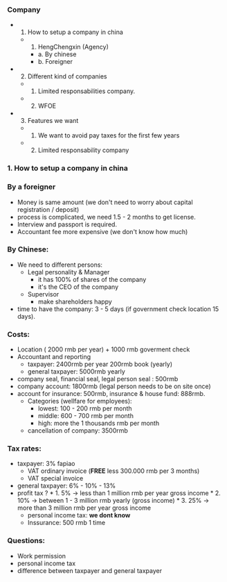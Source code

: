 ### Company ###
* 1. How to setup a company in china
    * 1. HengChengxin (Agency)
        * a. By chinese
        * b. Foreigner
* 2. Different kind of companies
    * 1. Limited responsabilities company.
    * 2. WFOE
* 3. Features we want
    * 1. We want to avoid pay taxes for the first few years
    * 2. Limited responsability company

### 1. How to setup a company in china ###
### By a foreigner
* Money is same amount (we don't need to worry about capital registration / deposit)
* process is complicated, we need 1.5 - 2 months to get license.
* Interview and passport is required.
* Accountant fee more expensive (we don't know how much)

 ### By Chinese:
* We need to different persons:
    * Legal personality & Manager
        * it has 100% of shares of the company
        * it's the CEO of the company
    * Supervisor
        *  make shareholders happy
 * time to have the company: 3 - 5 days (if government check location 15 days).

### Costs:
 * Location ( 2000 rmb per year) + 1000 rmb goverment check
 * Accountant and reporting
    * taxpayer: 2400rmb per year 200rmb book (yearly)
    * general taxpayer: 5000rmb yearly 
* company seal, financial seal, legal person seal : 500rmb
* company account: 1800rmb (legal person needs to be on site once)
* account for insurance: 500rmb, insurance & house fund: 888rmb.
    * Categories (wellfare for employees):
        * lowest: 100 - 200 rmb per month
        *  middle: 600 - 700 rmb per month
        * high: more the 1 thousands rmb per month
    * cancellation of company: 3500rmb
### Tax rates: ###
* taxpayer: 3% fapiao
    * VAT ordinary invoice (**FREE** less 300.000 rmb per 3 months)
    * VAT special invoice
* general taxpayer: 6% - 10% - 13%
* profit tax ?
        * 1. 5% -> less than 1 million rmb per year gross income
        * 2. 10% -> between 1 - 3 million rmb yearly (gross income)
        * 3. 25% -> more than 3 million rmb per year gross income 
    * personal income tax: **we dont know**
    * Inssurance: 500 rmb 1 time
 
### Questions: ###

* Work permission
* personal income tax
* difference between taxpayer and general taxpayer
